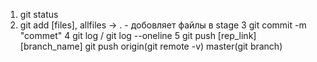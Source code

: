 1. git status
2. git add [files], allfiles -> . - добовляет файлы в stage
   3 git commit -m "commet"
   4 git log / git log --oneline
   5 git push [rep_link] [branch_name]
   git push origin(git remote -v) master(git branch)
